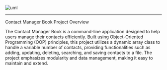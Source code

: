 ![uml](https://github.com/user-attachments/assets/e6f65070-c4a3-4604-bd8e-a8c87db75eac)

______________________________________________________________________________________________________________________________________________________________

Contact Manager Book Project Overview

The Contact Manager Book is a command-line application designed to help users manage their contacts efficiently. Built using Object-Oriented Programming (OOP) principles, this project utilizes a dynamic array class to handle a variable number of contacts, providing functionalities such as adding, updating, deleting, searching, and saving contacts to a file. The project emphasizes modularity and data management, making it easy to maintain and extend.
